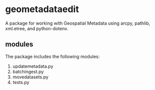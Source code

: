 # geometadataedit

A package for working with Geospatial Metadata using arcpy, pathlib, xml.etree, and python-dotenv.

## modules

The package includes the following modules:

1. updatemetadata.py
1. batchingest.py
1. movedatasets.py
1. tests.py